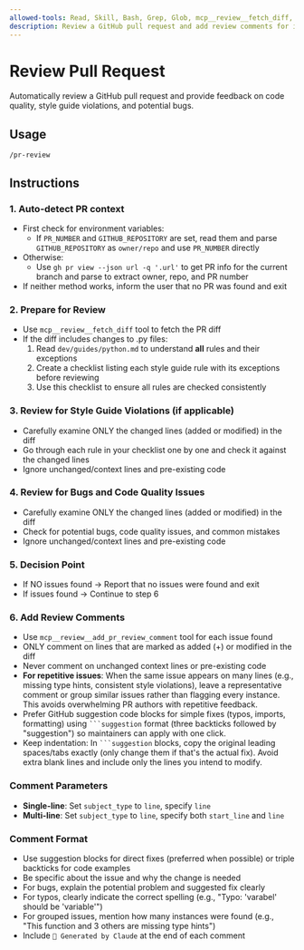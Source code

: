 ```yaml
---
allowed-tools: Read, Skill, Bash, Grep, Glob, mcp__review__fetch_diff, mcp__review__add_pr_review_comment
description: Review a GitHub pull request and add review comments for issues found
---
```


# Review Pull Request

Automatically review a GitHub pull request and provide feedback on code quality, style guide violations, and potential bugs.

## Usage

```
/pr-review
```

## Instructions

### 1. Auto-detect PR context

- First check for environment variables:
  - If `PR_NUMBER` and `GITHUB_REPOSITORY` are set, read them and parse `GITHUB_REPOSITORY` as `owner/repo` and use `PR_NUMBER` directly
- Otherwise:
  - Use `gh pr view --json url -q '.url'` to get PR info for the current branch and parse to extract owner, repo, and PR number
- If neither method works, inform the user that no PR was found and exit

### 2. Prepare for Review

- Use `mcp__review__fetch_diff` tool to fetch the PR diff
- If the diff includes changes to .py files:
  1. Read `dev/guides/python.md` to understand **all** rules and their exceptions
  2. Create a checklist listing each style guide rule with its exceptions before reviewing
  3. Use this checklist to ensure all rules are checked consistently

### 3. Review for Style Guide Violations (if applicable)

- Carefully examine ONLY the changed lines (added or modified) in the diff
- Go through each rule in your checklist one by one and check it against the changed lines
- Ignore unchanged/context lines and pre-existing code

### 4. Review for Bugs and Code Quality Issues

- Carefully examine ONLY the changed lines (added or modified) in the diff
- Check for potential bugs, code quality issues, and common mistakes
- Ignore unchanged/context lines and pre-existing code

### 5. Decision Point

- If NO issues found -> Report that no issues were found and exit
- If issues found -> Continue to step 6

### 6. Add Review Comments

- Use `mcp__review__add_pr_review_comment` tool for each issue found
- ONLY comment on lines that are marked as added (+) or modified in the diff
- Never comment on unchanged context lines or pre-existing code
- **For repetitive issues**: When the same issue appears on many lines (e.g., missing type hints, consistent style violations), leave a representative comment or group similar issues rather than flagging every instance. This avoids overwhelming PR authors with repetitive feedback.
- Prefer GitHub suggestion code blocks for simple fixes (typos, imports, formatting) using ` ```suggestion ` format (three backticks followed by "suggestion") so maintainers can apply with one click.
- Keep indentation: In ` ```suggestion ` blocks, copy the original leading spaces/tabs exactly (only change them if that's the actual fix). Avoid extra blank lines and include only the lines you intend to modify.

### Comment Parameters

- **Single-line**: Set `subject_type` to `line`, specify `line`
- **Multi-line**: Set `subject_type` to `line`, specify both `start_line` and `line`

### Comment Format

- Use suggestion blocks for direct fixes (preferred when possible) or triple backticks for code examples
- Be specific about the issue and why the change is needed
- For bugs, explain the potential problem and suggested fix clearly
- For typos, clearly indicate the correct spelling (e.g., "Typo: 'varabel' should be 'variable'")
- For grouped issues, mention how many instances were found (e.g., "This function and 3 others are missing type hints")
- Include `🤖 Generated by Claude` at the end of each comment
